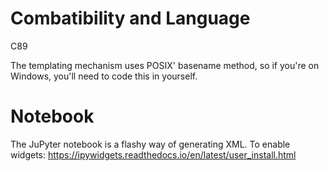 Combatibility and Language
===

C89

The templating mechanism uses POSIX' basename method, so if you're on Windows,
you'll need to code this in yourself.

Notebook
===

The JuPyter notebook is a flashy way of generating XML. To enable widgets:
https://ipywidgets.readthedocs.io/en/latest/user_install.html
